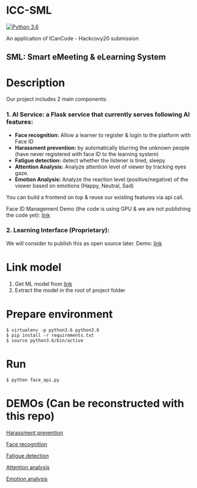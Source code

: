 # ICC-SML
[![Python 3.6](https://img.shields.io/badge/python-3.6-blue.svg)](https://www.python.org/downloads/release/python-360/)

An application of ICanCode - Hackcovy20 submission

## SML: Smart eMeeting & eLearning System

# Description
Our project includes 2 main components:
### 1. AI Service: a Flask service that currently serves following AI features:
+ **Face recognition:** Allow a learner to register & login to the platform with Face ID
+ **Harassment prevention:** by automatically blurring the unknown people (have never registered with face ID to the learning system)
+ **Fatigue detection:** detect whether the listener is tired, sleepy
+ **Attention Analysis:** Analyze attention level of viewer by tracking eyes gaze.
+ **Emotion Analysis:** Analyze the reaction level (positive/negative) of the viewer based on emotions (Happy, Neutral, Sad)

You can build a frontend on top & reuse our existing features via api call.

Face ID Management Demo (the code is using GPU & we are not publishing the code yet): [link](http://118.69.65.157:5000)

### 2. Learning Interface (Proprietary):
We will consider to publish this as open source later.
Demo: [link](https://www.figma.com/proto/lNw4DH0AFnMycygUWplF3s/SML?node-id=1%3A2&scaling=min-zoom)

# Link model

1. Get ML model from [link](https://drive.google.com/file/d/1w3saxS8RLuwsheWvOXR2AhMJKP_2v1PW/view?usp=sharing)
2. Extract the model in the root of project folder

# Prepare environment
```
$ virtualenv -p python3.6 python3.6
$ pip install -r requirements.txt
$ source python3.6/bin/active
```
# Run
```
$ python face_api.py
```

# DEMOs (Can be reconstructed with this repo)

[Harassment prevention](https://drive.google.com/file/d/19rC4sli6zkylduSiSHubo3JTn7NdJOb4/view)

[Face recognition](https://drive.google.com/file/d/1qbchRqN5PVrvm40vgwofU5oQn1zxBcPj/view)

[Fatigue detection](https://drive.google.com/file/d/19SgNCdk8IRv8rK-mo9xaG1Hr87PhxI0v/view)

[Attention analysis](https://drive.google.com/file/d/1I8E_1JCE5oD4lr1xc2YijEGMXSUAQHH-/view)

[Emotion analysis](https://drive.google.com/file/d/1UbYNIJh3ZceSDasynRbTI-ItGtn8PvUY/view)
